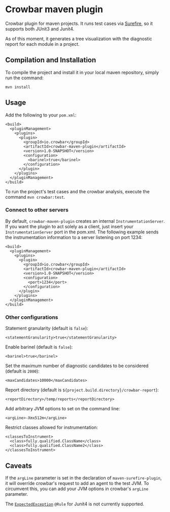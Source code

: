 # Crowbar maven plugin

Crowbar plugin for maven projects.
It runs test cases via [Surefire](https://maven.apache.org/surefire/maven-surefire-plugin/), so it supports both JUnit3 and Junit4.

As of this moment, it generates a tree visualization with the diagnostic report for each module in a project.

## Compilation and Installation

To compile the project and install it in your local maven repository, simply run the command:
```
mvn install
```

## Usage

Add the following to your `pom.xml`:
```
<build>
  <pluginManagement>
    <plugins>
      <plugin>
        <groupId>io.crowbar</groupId>
        <artifactId>crowbar-maven-plugin</artifactId>
        <version>1.0-SNAPSHOT</version>
        <configuration>
          <barinel>true</barinel>
        </configuration>
      </plugin>
    </plugins>
  </pluginManagement>
</build>
```

To run the project's test cases and the crowbar analysis, execute the command `mvn crowbar:test`.

### Connect to other servers
By default, `crowbar-maven-plugin` creates an internal `InstrumentationServer`. If you want the plugin to act solely as a client, just insert your `InstrumentationServer` port in the pom.xml. The following example sends the instrumentation information to a server listening on port 1234:
```
<build>
  <pluginManagement>
    <plugins>
      <plugin>
        <groupId>io.crowbar</groupId>
        <artifactId>crowbar-maven-plugin</artifactId>
        <version>1.0-SNAPSHOT</version>
        <configuration>
          <port>1234</port>
        </configuration>
      </plugin>
    </plugins>
  </pluginManagement>
</build>
```

### Other configurations
Statement granularity (default is `false`):
```
<statementGranularity>true</statementGranularity>
```

Enable barinel (default is `false`):
```
<barinel>true</barinel>
```

Set the maximum number of diagnostic candidates to be considered (default is `2000`):
```
<maxCandidates>10000</maxCandidates>
```

Report directory (default is `${project.build.directory}/crowbar-report`):
```
<reportDirectory>/temp/reports</reportDirectory>
```

Add arbitrary JVM options to set on the command line:
```
<argLine>-Xmx512m</argLine>
```

Restrict classes allowed for instrumentation:
```
<classesToInstrument>
  <class>fully.qualified.ClassName</class>
  <class>fully.qualified.ClassName2</class>
</classesToInstrument>
```

## Caveats
If the `argLine` parameter is set in the declaration of `maven-surefire-plugin`, it will override crowbar's request to add an agent to the test JVM. 
To circumvent this, you can add your JVM options in crowbar's `argLine` parameter.

The [`ExpectedException`](http://junit.org/apidocs/org/junit/rules/ExpectedException.html) `@Rule` for Junit4 is not currently supported.
